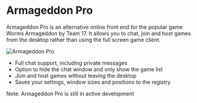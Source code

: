 # Armageddon Pro

Armageddon Pro is an alternative online front end for the popular game Worms Armageddon by Team 17. It allows you to chat, join and host games from the desktop rather than using the full screen game client.

![Armageddon Pro](http://www.zincldn.co.uk/images/ArmageddonPro.png)
 - Full chat support, including private messages
 - Option to hide the chat window and only show the game list
 - Join and host games without leaving the desktop
 - Saves your settings, window sizes and positions to the registry

Note: Armageddon Pro is still in active development
